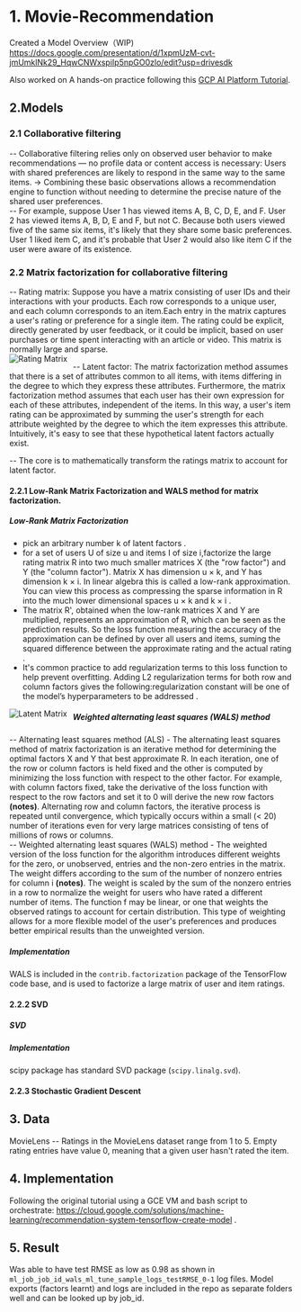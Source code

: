 # 1. Movie-Recommendation

Created a Model Overview（WIP) 
https://docs.google.com/presentation/d/1xpmUzM-cvt-jmUmklNk29_HqwCNWxspiIp5npGO0zlo/edit?usp=drivesdk

Also worked on A hands-on practice following this [GCP AI Platform Tutorial](https://cloud.google.com/solutions/machine-learning/recommendation-system-tensorflow-overview).



## 2.Models
### 2.1 Collaborative filtering 
-- Collaborative filtering relies only on observed user behavior to make recommendations — no profile data or content access is necessary: Users with shared preferences are likely to respond in the same way to the same items. -> Combining these basic observations allows a recommendation engine to function without needing to determine the precise nature of the shared user preferences.   
-- For example, suppose User 1 has viewed items A, B, C, D, E, and F. User 2 has viewed items A, B, D, E and F, but not C. Because both users viewed five of the same six items, it's likely that they share some basic preferences. User 1 liked item C, and it's probable that User 2 would also like item C if the user were aware of its existence.   

### 2.2 Matrix factorization for collaborative filtering
-- Rating matrix: Suppose you have a matrix consisting of user IDs and their interactions with your products. Each row corresponds to a unique user, and each column corresponds to an item.Each entry in the matrix captures a user's rating or preference for a single item. The rating could be explicit, directly generated by user feedback, or it could be implicit, based on user purchases or time spent interacting with an article or video. This matrix is normally large and sparse.  
<img src="https://cloud.google.com/solutions/machine-learning/images/recommendation-system-tensorflow-movielens-rating-matrix.svg"
     alt="Rating Matrix"
     style="float: left; margin-right: 10px;" />

-- Latent factor: The matrix factorization method assumes that there is a set of attributes common to all items, with items differing in the degree to which they express these attributes. Furthermore, the matrix factorization method assumes that each user has their own expression for each of these attributes, independent of the items. In this way, a user's item rating can be approximated by summing the user's strength for each attribute weighted by the degree to which the item expresses this attribute. Intuitively, it's easy to see that these hypothetical latent factors actually exist.       

-- The core is to mathematically transform the ratings matrix to account for latent factor.


#### 2.2.1 Low-Rank Matrix Factorization and WALS method for matrix factorization. 

##### Low-Rank Matrix Factorization
- pick an arbitrary number k of latent factors .   
- for a set of users U of size u and items I of size i,factorize the large rating matrix R into two much smaller matrices X (the "row factor") and Y (the "column factor"). Matrix X has dimension u × k, and Y has dimension k × i. In linear algebra this is called a low-rank approximation. You can view this process as compressing the sparse information in R into the much lower dimensional spaces u × k and k × i .  
- The matrix R', obtained when the low-rank matrices X and Y are multiplied, represents an approximation of R, which can be seen as the prediction results. So the loss function measuring the accuracy of the approximation can be defined by over all users and items, suming the squared difference between the approximate rating and the actual rating . 
- It's common practice to add regularization terms to this loss function to help prevent overfitting. Adding L2 regularization terms for both row and column factors gives the following:regularization constant will be one of the model’s hyperparameters to be addressed . 

<img src="https://cloud.google.com/solutions/machine-learning/images/recommendation-system-tensorflow-row-and-column-factors.svg"
     alt="Latent Matrix"
     style="float: left; margin-right: 10px;" />

##### Weighted alternating least squares (WALS) method

-- Alternating least squares method (ALS) -  The alternating least squares method of matrix factorization is an iterative method for determining the optimal factors X and Y that best approximate R. In each iteration, one of the row or column factors is held fixed and the other is computed by minimizing the loss function with respect to the other factor. For example, with column factors fixed, take the derivative of the loss function with respect to the row factors and set it to 0 will derive the new row factors **(notes)**. Alternating row and column factors, the iterative process is repeated until convergence, which typically occurs within a small (< 20) number of iterations even for very large matrices consisting of tens of millions of rows or columns.    
-- Weighted alternating least squares (WALS) method - The weighted version of the loss function for the algorithm introduces different weights for the zero, or unobserved, entries and the non-zero entries in the matrix. The weight differs according to
the sum of the number of nonzero entries for column i **(notes)**. The weight is scaled by the sum of the nonzero entries in a row to normalize the weight for users who have rated a different number of items. The function f may be linear, or one that weights the observed ratings to account for certain distribution. This type of weighting allows for a more flexible model of the user's preferences and produces better empirical results than the unweighted version.    


##### Implementation
WALS is included in the `contrib.factorization` package of the TensorFlow code base, and is used to factorize a large matrix of user and item ratings.

#### 2.2.2 SVD

##### SVD

##### Implementation
scipy package has standard SVD package (`scipy.linalg.svd`).


#### 2.2.3 Stochastic Gradient Descent





## 3. Data
MovieLens
-- Ratings in the MovieLens dataset range from 1 to 5. Empty rating entries have value 0, meaning that a given user hasn't rated the item.

## 4. Implementation
Following the original tutorial using a GCE VM and bash script to orchestrate: https://cloud.google.com/solutions/machine-learning/recommendation-system-tensorflow-create-model .  



## 5. Result
Was able to have test RMSE as low as 0.98 as shown in `ml_job_job_id_wals_ml_tune_sample_logs_testRMSE_0-1` log files. Model exports (factors learnt) and logs are included in the repo as separate folders well and can be looked up by job_id.



